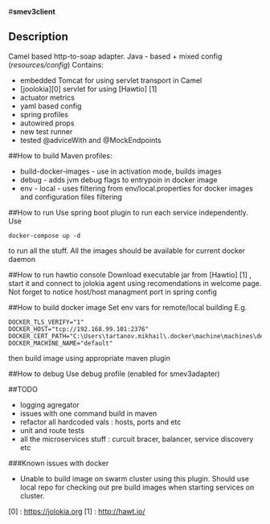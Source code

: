 #**smev3client**
## Description
Camel based http-to-soap adapter. Java - based + mixed config (*resources/config*)
Contains:
- embedded Tomcat for using servlet transport in Camel
- [joolokia][0] servlet for using [Hawtio] [1]
- actuator metrics
- yaml based config
- spring profiles
- autowired props
- new test runner
- tested @adviceWith and @MockEndpoints


##How to build
Maven profiles:
- build-docker-images - use in activation mode, builds images
- debug - adds jvm debug flags to entrypoin in docker image
- env - local  - uses filtering from env/local.properties for docker images and configuration files filtering


##How to run
Use spring boot plugin to run each service independently.
Use 
```
docker-compose up -d 
```
to run all the stuff.
All the images should be available for current docker daemon

##How to run hawtio console
Download executable jar from [Hawtio] [1] , start it and connect to jolokia agent using recomendations in welcome page.
Not forget to notice host/host managment port in spring config

##How to build docker image
Set env vars for remote/local building
E.g. 
```
DOCKER_TLS_VERIFY="1"
DOCKER_HOST="tcp://192.168.99.101:2376"
DOCKER_CERT_PATH="C:\Users\tartanov.mikhail\.docker\machine\machines\default"
DOCKER_MACHINE_NAME="default"
```
then build image using appropriate maven plugin

##How to debug
Use debug profile (enabled for smev3adapter)

##TODO
- logging agregator
- issues with one command build in maven
- refactor all hardcoded vals : hosts, ports and etc
- unit and route tests
- all the microservices stuff : curcuit bracer, balancer, service discovery etc

###Known issues with docker
- Unable to build image on swarm cluster using this plugin. Should use local repo for checking out pre build images when starting services on cluster.

[0] : https://jolokia.org
[1] : http://hawt.io/